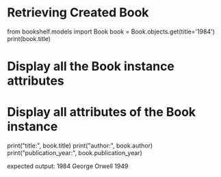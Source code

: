 # Retrieving Created Book
from bookshelf.models import Book
book = Book.objects.get(title='1984')
print(book.title)

# Display all the Book instance attributes
# Display all attributes of the Book instance
print("title:", book.title)
print("author:", book.author)
print("publication_year:", book.publication_year)

expected output: 1984 George Orwell 1949
